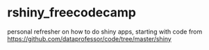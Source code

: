 # rshiny_freecodecamp

personal refresher on how to do shiny apps, starting with code from https://github.com/dataprofessor/code/tree/master/shiny

